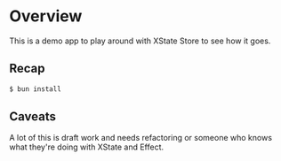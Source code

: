 # Overview

This is a demo app to play around with XState Store to see how it goes.

## Recap

```s
$ bun install
```

## Caveats

A lot of this is draft work and needs refactoring or someone who knows what they're doing with XState and Effect.
